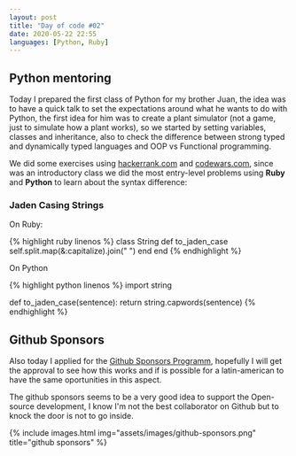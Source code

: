 ```yaml
---
layout: post
title: "Day of code #02"
date: 2020-05-22 22:55
languages: [Python, Ruby]
---
```


## Python mentoring

Today I prepared the first class of Python for my brother Juan, the idea was to have a quick talk to set the expectations around what he wants to do with Python, the first idea for him was to create a plant simulator (not a game, just to simulate how a plant works), so we started by setting variables, classes and inheritance, also to check the difference between strong typed and dynamically typed languages and OOP vs Functional programming.

We did some exercises using [hackerrank.com](https://hackerrank.com) and [codewars.com](https://codewars.com), since was an introductory class we did the most entry-level problems using **Ruby** and **Python** to learn about the syntax difference:

### Jaden Casing Strings

On Ruby:

{% highlight ruby linenos %}
class String
  def to_jaden_case
    self.split.map(&:capitalize).join(" ")
  end
end
{% endhighlight %}

On Python

{% highlight python linenos %}
import string

def to_jaden_case(sentence):
  return string.capwords(sentence)
{% endhighlight %}

## Github Sponsors

Also today I applied for the [Github Sponsors Programm](https://github.com/sponsors), hopefully I will get the approval to see how this works and if is possible for a latin-american to have the same oportunities in this aspect.

The github sponsors seems to be a very good idea to support the Open-source development, I know I'm not the best collaborator on Github but to knock the door is not to go inside.

{% include images.html
            img="assets/images/github-sponsors.png"
            title="github sponsors"
            %}
